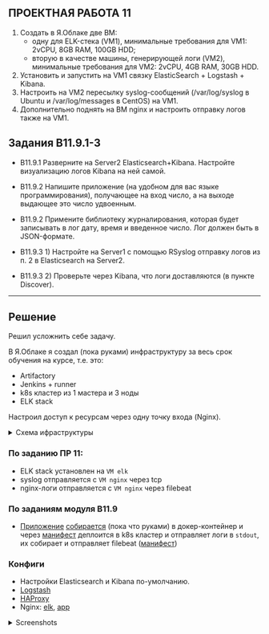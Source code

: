 ## ПРОЕКТНАЯ РАБОТА 11

1. Создать в Я.Облаке две ВМ:
   - одну для ELK-стека (VM1), минимальные требования для VM1: 2vCPU, 8GB RAM, 100GB HDD;
   - вторую в качестве машины, генерирующей логи (VM2), минимальные требования для VM2: 2vCPU, 4GB RAM, 30GB HDD.
2. Установить и запустить на VM1 связку ElasticSearch + Logstash + Kibana.
3. Настроить на VM2 пересылку syslog-сообщений (/var/log/syslog в Ubuntu и /var/log/messages в CentOS) на VM1.
4. Дополнительно поднять на ВМ nginx и настроить отправку логов также на VM1.


## Задания B11.9.1-3

- B11.9.1 Разверните на Server2 Elasticsearch+Kibana. Настройте визуализацию логов Kibana на ней самой.


- B11.9.2 Напишите приложение (на удобном для вас языке программирования), получающее на вход число, а на выходе выдающее это число удвоенным.
- B11.9.2 Примените библиотеку журналирования, которая будет записывать в лог дату, время и введенное число. Лог должен быть в JSON-формате. 


- B11.9.3 1) Настройте на Server1 с помощью RSyslog отправку логов из п. 2 в Elasticsearch на Server2.
- B11.9.3 2) Проверьте через Kibana, что логи доставляются (в пункте Discover).

---

## Решение

Решил усложнить себе задачу.

В Я.Облаке я создал (пока руками) инфраструктуру за весь срок обучения на курсе, т.е. это:
- Artifactory
- Jenkins + runner
- k8s кластер из 1 мастера и 3 ноды
- ELK stack

Настроил доступ к ресурсам через одну точку входа (Nginx). 

<details>
<summary>Схема ифраструктуры</summary>

![](../PW11/pics/schema.jpg)
</details>


### По заданию ПР 11:
- ELK stack установлен на `VM elk`
- syslog отправляется с `VM nginx` через tcp
- nginx-логи отправляется с `VM nginx` через filebeat


### По заданиям модуля B11.9
- [Приложение](../PW11/app.py) [собирается](../PW11/Dockerfile) (пока что руками) в докер-контейнер и через [манифест](../PW11/k8s/sfapp.yml) деплоится в k8s кластер и отправляет логи в `stdout`, их собирает и отправляет filebeat ([манифест](../PW11/k8s/filebeat.yml))

### Конфиги

- Настройки Elasticsearch и Kibana по-умолчанию.
- [Logstash](../PW11/logstash/conf.d/02-test.conf)
- [HAProxy](../PW11/haproxy/haproxy.cfg)
- Nginx: [elk](../PW11/nginx/elk), [app](../PW11/nginx/app)

  
<details>
<summary>Screenshots</summary>

 <div align="center">
   <h3>Логи Кибаны</h3>
   <img src="../PW11/pics/elk-kibana.jpg">
   <br>
   <h3>Логи приложения</h3>
   <img src="../PW11/pics/elk-sfapp.jpg">
   <br>
   <h3>Логи Nginx</h3>
   <img src="../PW11/pics/elk-nginx.jpg">
   <br>
   <h3>Логи syslog</h3>
   <img src="../PW11/pics/elk-syslog-from-nginx.jpg">
   </div>

</details>